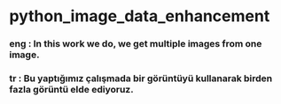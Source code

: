 # python_image_data_enhancement

### <strong> eng : </strong> In this work we do, we get multiple images from one image.
### <strong> tr : </strong> Bu yaptığımız çalışmada bir görüntüyü kullanarak birden fazla görüntü elde ediyoruz.

